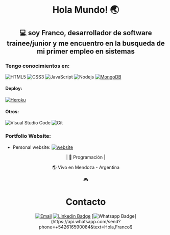 ### <h1 align= "center"><b>Hola Mundo! :earth_asia:</b></h1>

### <h2 align= "center"> 💻 soy Franco, desarrollador de software trainee/junior y me encuentro en la busqueda de mi primer empleo en sistemas </h2>

### Tengo conocimientos en:
![HTML5](https://img.shields.io/badge/-HTML5-%23E44D27?style=flat-square&logo=html5&logoColor=ffffff)
![CSS3](https://img.shields.io/badge/-CSS3-%231572B6?style=flat-square&logo=css3)
![JavaScript](https://img.shields.io/badge/-JavaScript-%23F7DF1C?style=flat-square&logo=javascript&logoColor=000000&labelColor=%23F7DF1C&color=%23FFCE5A)
![Nodejs](https://img.shields.io/badge/-Nodejs-black?style=flat-square&logo=Node.js)
[![MongoDB](https://img.shields.io/badge/-MongoDB-black?style=flat-square&logo=mongodb&link=https://github.com/LuizCarlosAbbott/)](https://github.com/LuizCarlosAbbott/)
#### Deploy:
[![Heroku](https://img.shields.io/badge/-Heroku-430098?style=flat-square&logo=heroku&link=https://github.com/LuizCarlosAbbott/)](https://github.com/LuizCarlosAbbott/)
#### Otros:
![Visual Studio Code](https://img.shields.io/badge/Visual_Studio_Code-007ACC?style=flat-square&logo=Visual-Studio-Code&logoColor=white)
![Git](https://img.shields.io/badge/Git-F05032?style=flat-square&logo=Git&logoColor=white)

### Portfolio Website:
- Personal website: [![website](https://img.shields.io/badge/https://francosalcedodev.com.ar/-3693F3?style=flat-square&logo=icloud&logoColor=white)](https://francosalcedodev.com.ar/)



<div align= "center">

| 💙 Programación |

🌎 Vivo en Mendoza - Argentina

🎮 

<h1>Contacto</h1>

[![Email](https://img.shields.io/badge/fcedo13@gmail.com-D14836?style=flat-square&logo=gmail&logoColor=white)](mailto:fcedo13@gmail.com)
[![Linkedin Badge](https://img.shields.io/badge/-LinkedIn-blue?style=flat-square&logo=Linkedin&logoColor=white&link=https://www.linkedin.com/in/luiz-carlos-abbott-galvão-neto-21a93b148/)](https://www.linkedin.com/in/luiz-carlos-abbott-galvão-neto-21a93b148/)
[![Whatsapp Badge](https://img.shields.io/badge/-Whatsapp-4CA143?style=flat-square&labelColor=4CA143&logo=whatsapp&logoColor=white&link=https://api.whatsapp.com/send?phone=542616590084&text=Hola!)](https://api.whatsapp.com/send?phone=+542616590084&text=Hola,Franco!)


<!--
**salcedofranco/salcedofranco** is a ✨ _special_ ✨ repository because its `README.md` (this file) appears on your GitHub profile.



Here are some ideas to get you started:

- 🔭 I’m currently working on ...
- 🌱 I’m currently learning ...
- 👯 I’m looking to collaborate on ...
- 🤔 I’m looking for help with ...
- 💬 Ask me about ...
- 📫 How to reach me: ...
- 😄 Pronouns: ...
- ⚡ Fun fact: ...
-->
